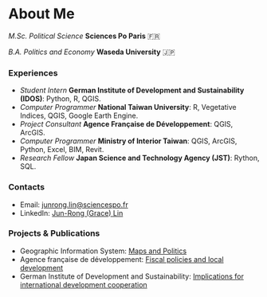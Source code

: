 # About Me

_M.Sc. Political Science_ **Sciences Po Paris** 🇫🇷

_B.A. Politics and Economy_ **Waseda University** 🇯🇵


### Experiences

- _Student Intern_ **German Institute of Development and Sustainability (IDOS)**: Python, R, QGIS.
- _Computer Programmer_ **National Taiwan University**: R, Vegetative Indices, QGIS, Google Earth Engine.
- _Project Consultant_ **Agence Française de Développement**: QGIS, ArcGIS.
- _Computer Programmer_ **Ministry of Interior Taiwan**: QGIS, ArcGIS, Python, Excel, BIM, Revit.
- _Research Fellow_ **Japan Science and Technology Agency (JST)**: Rython, SQL.


### Contacts
- Email: junrong.lin@sciencespo.fr
- LinkedIn: [Jun-Rong (Grace) Lin](https://www.linkedin.com/in/grace-lin-8691aa143/)

### Projects & Publications
- Geographic Information System: [Maps and Politics](https://drive.google.com/file/d/1f7WXrc_fpjkx1QIROHfmTx3q5rI_Tvu5/view?usp=sharing)
- Agence française de développement: [Fiscal policies and local development](https://drive.google.com/file/d/1y4T_o-xe9sUgOHAilzp2uuLbCihoxcoy/view?usp=sharing)
- German Institute of Development and Sustainability: [Implications for international development cooperation](https://www.idos-research.de/en/discussion-paper/article/trumps-assault-on-foreign-aid-implications-for-international-development-cooperation/)
